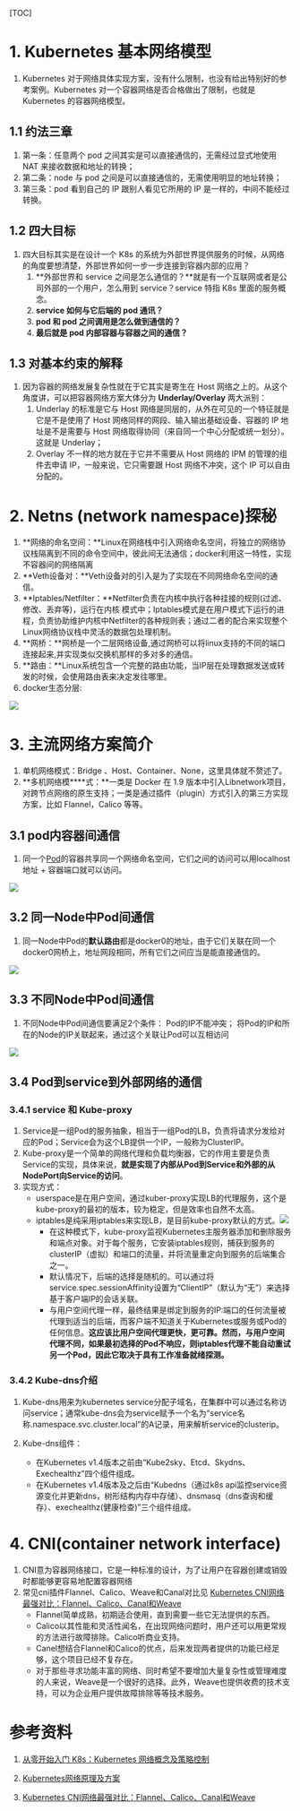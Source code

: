 [TOC]

# 1. Kubernetes 基本网络模型

1. Kubernetes 对于网络具体实现方案，没有什么限制，也没有给出特别好的参考案例。Kubernetes 对一个容器网络是否合格做出了限制，也就是 Kubernetes 的容器网络模型。

## 1.1 约法三章

1. 第一条：任意两个 pod 之间其实是可以直接通信的，无需经过显式地使用 NAT 来接收数据和地址的转换；
2. 第二条：node 与 pod 之间是可以直接通信的，无需使用明显的地址转换；
3. 第三条：pod 看到自己的 IP 跟别人看见它所用的 IP 是一样的，中间不能经过转换。

## 1.2 四大目标

1. 四大目标其实是在设计一个 K8s 的系统为外部世界提供服务的时候，从网络的角度要想清楚，外部世界如何一步一步连接到容器内部的应用？
   1. **外部世界和 service 之间是怎么通信的？**就是有一个互联网或者是公司外部的一个用户，怎么用到 service？service 特指 K8s 里面的服务概念。
   2. **service 如何与它后端的 pod 通讯？**
   3. **pod 和 pod 之间调用是怎么做到通信的？**
   4. **最后就是 pod 内部容器与容器之间的通信？**



## 1.3 对基本约束的解释

1. 因为容器的网络发展复杂性就在于它其实是寄生在 Host 网络之上的。从这个角度讲，可以把容器网络方案大体分为 **Underlay/Overlay** 两大派别：
   1. Underlay 的标准是它与 Host 网络是同层的，从外在可见的一个特征就是它是不是使用了 Host 网络同样的网段、输入输出基础设备、容器的 IP 地址是不是需要与 Host 网络取得协同（来自同一个中心分配或统一划分）。这就是 Underlay；
   2. Overlay 不一样的地方就在于它并不需要从 Host 网络的 IPM 的管理的组件去申请 IP，一般来说，它只需要跟 Host 网络不冲突，这个 IP 可以自由分配的。

# 2. Netns (network namespace)探秘

1. **网络的命名空间：**Linux在网络栈中引入网络命名空间，将独立的网络协议栈隔离到不同的命令空间中，彼此间无法通信；docker利用这一特性，实现不容器间的网络隔离
2. **Veth设备对：**Veth设备对的引入是为了实现在不同网络命名空间的通信。
3. **Iptables/Netfilter：**Netfilter负责在内核中执行各种挂接的规则(过滤、修改、丢弃等)，运行在内核 模式中；Iptables模式是在用户模式下运行的进程，负责协助维护内核中Netfilter的各种规则表；通过二者的配合来实现整个Linux网络协议栈中灵活的数据包处理机制。
4. **网桥：**网桥是一个二层网络设备,通过网桥可以将linux支持的不同的端口连接起来,并实现类似交换机那样的多对多的通信。
5. **路由：**Linux系统包含一个完整的路由功能，当IP层在处理数据发送或转发的时候，会使用路由表来决定发往哪里。
6. docker生态分层:

![](docker_ecology_layers.jpg)

# 3. 主流网络方案简介

1. 单机网络模式：Bridge 、Host、Container、None，这里具体就不赘述了。
2. **多机网络模****式：**一类是 Docker 在 1.9 版本中引入Libnetwork项目，对跨节点网络的原生支持；一类是通过插件（plugin）方式引入的第三方实现方案，比如 Flannel，Calico 等等。

## 3.1 pod内容器间通信

1. 同一个[Pod](https://www.kubernetes.org.cn/tags/pod)的容器共享同一个网络命名空间，它们之间的访问可以用localhost地址 + 容器端口就可以访问。

![](container_communication_in_a_pod.jpg)

## 3.2 **同一Node中Pod间通信**

1. 同一Node中Pod的**默认路由**都是docker0的地址，由于它们关联在同一个docker0网桥上，地址网段相同，所有它们之间应当是能直接通信的。

![](pod_communication_in_a_node.jpg)

## 3.3 **不同Node中Pod间通信**

1. 不同Node中Pod间通信要满足2个条件： Pod的IP不能冲突； 将Pod的IP和所在的Node的IP关联起来，通过这个关联让Pod可以互相访问

![](pod_communication_in_multi_node.jpg)

## 3.4 Pod到service到外部网络的通信

### 3.4.1 service 和 **Kube-proxy**

1. Service是一组Pod的服务抽象，相当于一组Pod的LB，负责将请求分发给对应的Pod；Service会为这个LB提供一个IP，一般称为ClusterIP。
2. Kube-proxy是一个简单的网络代理和负载均衡器，它的作用主要是负责Service的实现，具体来说，**就是实现了内部从Pod到Service和外部的从NodePort向Service的访问**。
3. 实现方式：
   - userspace是在用户空间，通过kuber-proxy实现LB的代理服务，这个是kube-proxy的最初的版本，较为稳定，但是效率也自然不太高。
   - iptables是纯采用iptables来实现LB，是目前kube-proxy默认的方式。![](kube_proxy_on_iptables.jpg)
     - 在这种模式下，kube-proxy监视Kubernetes主服务器添加和删除服务和端点对象。对于每个服务，它安装iptables规则，捕获到服务的clusterIP（虚拟）和端口的流量，并将流量重定向到服务的后端集合之一。
     - 默认情况下，后端的选择是随机的。可以通过将service.spec.sessionAffinity设置为“ClientIP”（默认为“无”）来选择基于客户端IP的会话关联。
     - 与用户空间代理一样，最终结果是绑定到服务的IP:端口的任何流量被代理到适当的后端，而客户端不知道关于Kubernetes或服务或Pod的任何信息。**这应该比用户空间代理更快，更可靠。然而，与用户空间代理不同，如果最初选择的Pod不响应，则iptables代理不能自动重试另一个Pod，因此它取决于具有工作准备就绪探测。**

### 3.4.2 **Kube-dns介绍**

1. Kube-dns用来为kubernetes service分配子域名，在集群中可以通过名称访问service；通常kube-dns会为service赋予一个名为“service名称.namespace.svc.cluster.local”的A记录，用来解析service的clusterip。

2. Kube-dns组件：

   - 在Kubernetes v1.4版本之前由“Kube2sky、Etcd、Skydns、Exechealthz”四个组件组成。
   - 在Kubernetes v1.4版本及之后由“Kubedns（通过k8s api监控service资源变化并更新dns，树形结构内存中存储）、dnsmasq（dns查询和缓存）、exechealthz(健康检查)”三个组件组成。

# 4. CNI(container network interface)

1. CNI意为容器网络接口，它是一种标准的设计，为了让用户在容器创建或销毁时都能够更容易地配置容器网络
2. 常见cni插件Flannel、Calico、Weave和Canal对比见 [Kubernetes CNI网络最强对比：Flannel、Calico、Canal和Weave](https://segmentfault.com/a/1190000018698263)
   - Flannel简单成熟，初期适合使用，直到需要一些它无法提供的东西。
   - Calico以其性能和灵活性闻名，在出现网络问题时，用户还可以用更常规的方法进行故障排除。Calico听商业支持。
   - Canel想结合Flannel和Calico的优点，后来发现两者提供的功能已经足够，这个项目已经不复存在。
   - 对于那些寻求功能丰富的网络、同时希望不要增加大量复杂性或管理难度的人来说，Weave是一个很好的选择。此外，Weave也提供收费的技术支持，可以为企业用户提供故障排除等等技术服务。

# 参考资料

1. [从零开始入门 K8s：Kubernetes 网络概念及策略控制](<https://www.infoq.cn/article/ERuLek5gPfUxdHC5cMTO>)

2. [Kubernetes网络原理及方案](https://www.kubernetes.org.cn/2059.html)

3. [Kubernetes CNI网络最强对比：Flannel、Calico、Canal和Weave](https://segmentfault.com/a/1190000018698263)